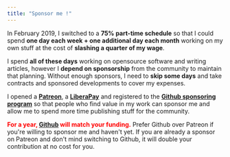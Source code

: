 ```yaml
---
title: "Sponsor me !"
---
```


In February 2019,
I switched to a **75% part-time schedule** so that I could spend
**one day each week + one additional day each month** working on my own stuff at the cost of
**slashing a quarter of my wage**.

I spend **all of these days** working on opensource software and writing articles,
however I **depend on sponsorship** from the community to maintain that planning.
Without enough sponsors,
I need to **skip some days** and take contracts and sponsored developments to cover my expenses.

I opened a **[Patreon](https://www.patreon.com/gilles)**,
a **[LiberaPay](https://www.liberapay.com/poolpOrg)**
and registered to the **[Github sponsoring program](https://github.com/sponsors/poolpOrg)**
so that people who find value in my work can sponsor me and allow me to spend more time publishing stuff for the community.

**<font color="red">For a year, **[Github](https://github.com/sponsors/poolpOrg)** will match your funding.</font>**
Prefer Github over Patreon if you're willing to sponsor me and haven't yet.
If you are already a sponsor on Patreon and don't mind switching to Github,
it will double your contribution at no cost for you.
